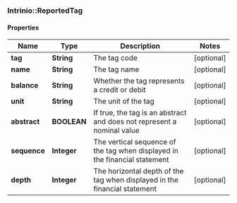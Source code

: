 ### Intrinio::ReportedTag

#### Properties
Name | Type | Description | Notes
------------ | ------------- | ------------- | -------------
**tag** | **String** | The tag code | [optional] 
**name** | **String** | The tag name | [optional] 
**balance** | **String** | Whether the tag represents a credit or debit | [optional] 
**unit** | **String** | The unit of the tag | [optional] 
**abstract** | **BOOLEAN** | If true, the tag is an abstract and does not represent a nominal value | [optional] 
**sequence** | **Integer** | The vertical sequence of the tag when displayed in the financial statement | [optional] 
**depth** | **Integer** | The horizontal depth of the tag when displayed in the financial statement | [optional] 


